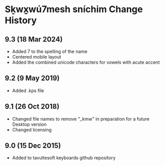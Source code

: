 Sḵwx̱wú7mesh sníchim Change History
============================

9.3 (18 Mar 2024)
----------------
* Added 7 to the spelling of the name
* Centered mobile layout
* Added the combined unicode characters for vowels with acute accent

9.2 (9 May 2019)
----------------
* Added .kps file

9.1 (26 Oct 2018)
-----------------
* Changed file names to remove "_kmw" in preparation for a future Desktop version
* Changed licensing

9.0 (15 Dec 2015)
-----------------

* Added to tavultesoft keyboards github repository
